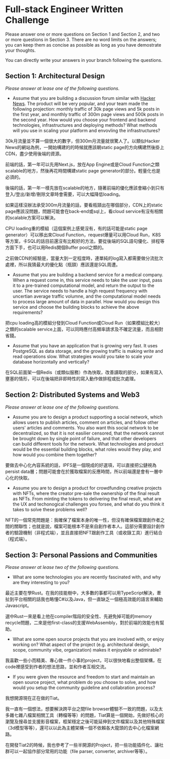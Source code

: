 # Full-stack Engineer Written Challenge

Please answer one or more questions on Section 1 and Section 2, and two or more questions in Section 3. There are no word limits on the answers; you can keep them as concise as possible as long as you have demostrate your thoughts. 

You can directly write your answers in your branch following the questions. 

## Section 1: Architectural Design

*Please answer at lease one of the following questions.*

* Assume that you are building a discussion forum similar with [Hacker News](https://news.ycombinator.com/). The product will be very popular, and your team made the following projection: monthly traffic of 30k page views and 5k posts in the first year, and monthly traffic of 300m page views and 500k posts in the second year. How would you choose your frontend and backend technologies, infrastructures and deploying methods? What methods will you use in scaling your platform and envovling the infrastructures?

30k月流量並不算一個很大的數字，但300m月流量就很驚人了。以類似Hacker News的網站為例，一開始構建的的時候就應該朝static page的方向構建然後掛上CDN，盡少使用後端的資源。

前端的話，第一年可以先用Next.js，放在App Engine或是Cloud Function之類scalable的地方，然後再花時間構建static page generator的部分。輕量化也是必須的。

後端的話，第一年一樣先放在scalable的地方，隨著前端的優化應該會縮小到只有登入/登出/新增/刪除文章時會需要，可以大幅降低loading。

如果這樣沒辦法承受300m月流量的話，要看瓶頸出在哪個部分，CDN上的static page應該沒問題，問題可能會在back-end或sql上，看cloud service有沒有相關的scalable方案可以解決。

CPU loading重的模組（這個案例上感覺沒有，有的話可能是static page generator）可以移出來Cloud Function，request爆量可以用Cloud Run，K8S等方案，卡SQL的話目前還沒有比較好的方法，要從後端的SQL語句優化、排程等方面下手，也可以用Redis開個Buffer pool之類的。

之前做CDN的經驗是，當量大到一定程度時，連單純的log寫入都需要做分流批次處裡，所以我猜最大的優化點（瓶頸）應該還是SQL周遭。

* Assume that you are building a backend service for a medical company. When a request come in, this service needs to take the user input, pass it to a pre-trained computational model, and return the output to the user. The service needs to handle a high request frequency with uncertian average traffic volumne, and the computational model needs to process large amount of data in parallel. How would you design this service and choose the building blocks to achieve the above requirements?

把cpu loading高的模組分發到Cloud Function或Cloud Run（如果模組比較大）之類的scalable service上面，可以同時應付高頻率請求及不確定流量，而且相對省錢。

* Assume that you have an application that is growing very fast. It uses PostgreSQL as data storage, and the growing traffic is making write and read operations slow. What strategies would you take to scale your database horizontally and vertically?

在SQL前面架一個Redis（或類似服務）作為快取，改善讀取的部分，如果有寫入壅塞的情形，可以在後端把非即時性的寫入動作做排程或批次處理。

## Section 2: Distributed Systems and Web3

*Please answer at lease one of the following questions.*

* Assume you are to design a product supporting a social network, which allows users to publish articles, comment on articles, and follow other users' articles and comments. You also want this social network to be decentralized, so that it is not easilier censored, that the network cannot be brought down by single point of failure, and that other developers can build different tools for the network. What technologies and product would be the essential building blocks, what roles would they play, and how would you combine them together?

要做去中心化內容系統的話，IPFS是一個現成的好選項，可以直接把公鏈視為persist data層；問題可能會在於獲取檔案的反應時間，所以前端還是會有一層中心化的快取。

* Assume you are to design a product for crowdfunding creative projects with NFTs, where the creator pre-sale the ownership of the final result as NFTs. From minting the tokens to delivering the final result, what are the UX and techonogical challenges you forsee, and what do you think it takes to solve these problems well?

NFT的一個常見問題是：我確保了檔案本身的唯一性，但沒有確保檔案跟創作者之間的關聯性；也就是說，檔案可能根本不是來自創作者本人。這部分需要設計創作者的驗證機制（非程式端），並且直接把NFT跟創作工具（或收錄工具）進行結合（程式端）。

## Section 3: Personal Passions and Communities

*Please answer at lease two of the following questions.*

* What are some technologies you are recently fascinated with, and why are they interesting to you?

最近主要在學Rust。在我的技能樹中，大多數的事都可以用TypeScript解決，牽扯到平台相關的話我也略懂C#以及Java，但一直缺乏一個極高效能的語言來輔助Javascript。

選中Rust一來是看上他在compiler階段的安全性、先避免掉可能的memory recycle問題，二來是他first-class的支援WebAssembly，對於前端的效能也有幫助。

* What are some open source projects that you are involved with, or enjoy working on? What aspect of the project (e.g. architectural design, scope, community vibe, organization) makes it enjoyable or admirable?

我喜歡一些小而精美、專心做一件小事的project，可以很快地看出整個架構，在code裡感受到作者的想法思路，並和作者互相交流。

* If you were given the resource and freedom to start and maintain an open source project, what problem do you choose to solve, and how would you setup the community guideline and collabration process?

我想開源現在正在做的Tiat。

我一直有一個想法，想要解決跨平台之間file browser體驗不一致的問題，以及太多雜七雜八檔案相關工具（轉檔等等）的問題，Tiat算是一個開始，先做好核心的瀏覽及搜尋並支援影音檔案，框架穩定之後可能延伸到文件檔案以及其他特殊檔案（3d模型等等），還可以以此為主體架構一個不依賴各大龍頭的去中心化檔案網路。

在開發Tiat2的時候，我也參考了一些半開源的Project，把一些功能插件化、讓社群可以一起協作部分常用的功能（file parser, converter, archiver等等）。
